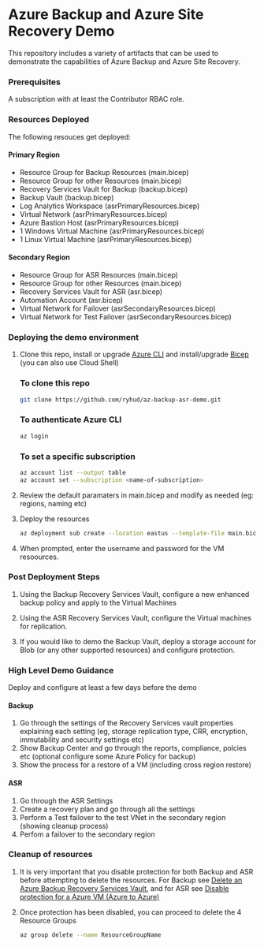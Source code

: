 # Azure Backup and Azure Site Recovery Demo

This repository includes a variety of artifacts that can be used to demonstrate the capabilities of Azure Backup and Azure Site Recovery. 

### Prerequisites
A subscription with at least the Contributor RBAC role. 

### Resources Deployed
The following resouces get deployed:

#### Primary Region
* Resource Group for Backup Resources (main.bicep)
* Resource Group for other Resources (main.bicep)
* Recovery Services Vault for Backup (backup.bicep)
* Backup Vault (backup.bicep)
* Log Analytics Workspace (asrPrimaryResources.bicep)
* Virtual Network (asrPrimaryResources.bicep)
* Azure Bastion Host (asrPrimaryResources.bicep)
* 1 Windows Virtual Machine (asrPrimaryResources.bicep)
* 1 Linux Virtual Machine (asrPrimaryResources.bicep)

#### Secondary Region
* Resource Group for ASR Resources (main.bicep)
* Resource Group for other Resources (main.bicep)
* Recovery Services Vault for ASR (asr.bicep)
* Automation Account (asr.bicep)
* Virtual Network for Failover (asrSecondaryResources.bicep)
* Virtual Network for Test Failover (asrSecondaryResources.bicep)


### Deploying the demo environment

1. Clone this repo, install or upgrade [Azure CLI](https://learn.microsoft.com/cli/azure/install-azure-cli) and install/upgrade [Bicep](https://learn.microsoft.com/en-us/azure/azure-resource-manager/bicep/install) (you can also use Cloud Shell)

    ### To clone this repo

    ```bash
    git clone https://github.com/ryhud/az-backup-asr-demo.git
    ```
    
    ### To authenticate Azure CLI

    ```bash
    az login
    ```

    ### To set a specific subscription

    ```bash
    az account list --output table
    az account set --subscription <name-of-subscription>
    ```
2. Review the default paramaters in main.bicep and modify as needed (eg: regions, naming etc)

3. Deploy the resources

    ```bash
    az deployment sub create --location eastus --template-file main.bicep
    ```
    
4. When prompted, enter the username and password for the VM resoources.  

### Post Deployment Steps

1. Using the Backup Recovery Services Vault, configure a new enhanced backup policy and apply to the Virtual Machines

2. Using the ASR Recovery Services Vault, configure the Virtual machines for replication. 

3. If you would like to demo the Backup Vault, deploy a storage account for Blob (or any other supported resources) and configure protection. 

### High Level Demo Guidance
Deploy and configure at least a few days before the demo

#### Backup
1. Go through the settings of the Recovery Services vault properties explaining each setting (eg, storage replication type, CRR, encryption, immutability and security settings etc)
2. Show Backup Center and go through the reports, compliance, polcies etc (optional configure some Azure Policy for backup)
3. Show the process for a restore of a VM (including cross region restore)

#### ASR
1. Go through the ASR Settings
2. Create a recovery plan and go through all the settings
3. Perform a Test failover to the test VNet in the secondary region (showing cleanup process)
4. Perfom a failover to the secondary region

### Cleanup of resources

1. It is very important that you disable protection for both Backup and ASR before attempting to delete the resources. For Backup see [Delete an Azure Backup Recovery Services Vault](https://learn.microsoft.com/en-us/azure/backup/backup-azure-delete-vault), and for ASR see [Disable protection for a Azure VM (Azure to Azure)](https://learn.microsoft.com/en-us/azure/site-recovery/site-recovery-manage-registration-and-protection#disable-protection-for-a-azure-vm-azure-to-azure)

2. Once protection has been disabled, you can proceed to delete the 4 Resource Groups

    ```bash
    az group delete --name ResourceGroupName
    ```